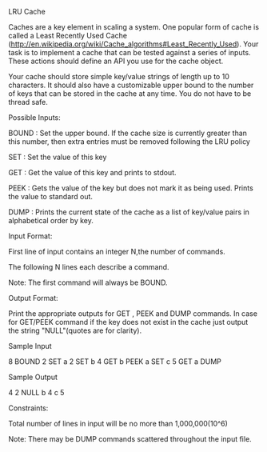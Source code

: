 LRU Cache

Caches are a key element in scaling a system. One popular form of cache is called a Least Recently Used Cache (http://en.wikipedia.org/wiki/Cache_algorithms#Least_Recently_Used). Your task is to implement a cache that can be tested against a series of inputs. These actions should define an API you use for the cache object.

Your cache should store simple key/value strings of length up to 10 characters. It should also have a customizable upper bound to the number of keys that can be stored in the cache at any time. You do not have to be thread safe.

Possible Inputs:

BOUND    :  Set the upper bound. If the cache size is currently greater than this number, then extra entries must be removed following the LRU policy

SET   :  Set the value of this key

GET   :  Get the value of this key and prints to stdout.

PEEK   :  Gets the value of the key but does not mark it as being used. Prints the value to standard out.

DUMP  :  Prints the current state of the cache as a list of key/value pairs in alphabetical order by key.

 

Input Format:

First line of input contains an integer N,the number of commands.

The following N lines each describe a command.

Note: The first command will always be BOUND.

Output Format:

Print the appropriate outputs for GET , PEEK and DUMP commands. In case for GET/PEEK command if the key does not exist in the cache just output the string "NULL"(quotes are for clarity).

 

Sample Input

8
BOUND 2
SET a 2
SET b 4
GET b
PEEK a
SET c 5
GET a
DUMP

Sample Output

4
2
NULL
b 4
c 5

Constraints:

Total number of lines in input will be no more than 1,000,000(10^6)

Note: There may be DUMP commands scattered throughout the input file.
